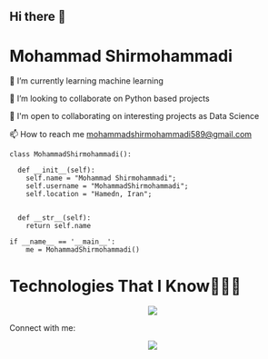 ## Hi there 👋


  # Mohammad Shirmohammadi


🌱 I’m currently learning machine learning

👯 I’m looking to collaborate on Python based projects

🤝 I'm open to collaborating on interesting projects as Data Science

📫 How to reach me mohammadshirmohammadi589@gmail.com


    class MohammadShirmohammadi():
    
      def __init__(self):
        self.name = "Mohammad Shirmohammadi";
        self.username = "MohammadShirmohammadi";
        self.location = "Hamedn, Iran";
    
  
      def __str__(self):
        return self.name

    if __name__ == '__main__':
        me = MohammadShirmohammadi()


  #  Technologies That I Know👨🏻‍💻




<p align="center">
  <a href="https://skillicons.dev">
    <img src="https://skillicons.dev/icons?i=git,github,linux,mysql,pycharm,py,vscode,cs,anaconda" />
  </a>
</p>


Connect with me:

<p align="center">
  <a href="https://skillicons.dev">
    <img src="https://skillicons.dev/icons?i=gmail" />
  </a>
</p>
<!--
**mohammadshirmohammadi589/mohammadshirmohammadi589** is a ✨ _special_ ✨ repository because its `README.md` (this file) appears on your GitHub profile.

Here are some ideas to get you started:

- 🔭 I’m currently working on ...
- 🌱 I’m currently learning ...
- 👯 I’m looking to collaborate on ...
- 🤔 I’m looking for help with ...
- 💬 Ask me about ...
- 📫 How to reach me: ...
- 😄 Pronouns: ...
- ⚡ Fun fact: ...
-->
